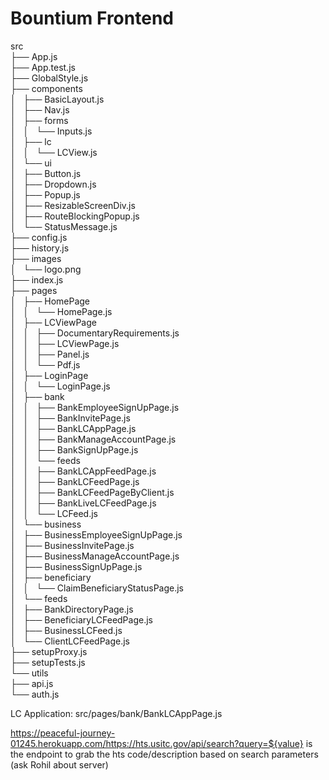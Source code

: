 # Bountium Frontend

src <br>
├── App.js <br>
├── App.test.js <br>
├── GlobalStyle.js <br>
├── components <br>
│   ├── BasicLayout.js <br>
│   ├── Nav.js <br>
│   ├── forms <br>
│   │   └── Inputs.js <br>
│   ├── lc <br>
│   │   └── LCView.js <br>
│   └── ui <br>
│       ├── Button.js <br>
│       ├── Dropdown.js <br>
│       ├── Popup.js <br>
│       ├── ResizableScreenDiv.js <br>
│       ├── RouteBlockingPopup.js <br>
│       └── StatusMessage.js <br>
├── config.js <br>
├── history.js <br>
├── images <br>
│   └── logo.png <br>
├── index.js <br>
├── pages <br> 
│   ├── HomePage <br>
│   │   └── HomePage.js <br>
│   ├── LCViewPage <br>
│   │   ├── DocumentaryRequirements.js <br>
│   │   ├── LCViewPage.js <br>
│   │   ├── Panel.js <br>
│   │   └── Pdf.js <br>
│   ├── LoginPage <br>
│   │   └── LoginPage.js <br>
│   ├── bank <br>
│   │   ├── BankEmployeeSignUpPage.js <br>
│   │   ├── BankInvitePage.js <br>
│   │   ├── BankLCAppPage.js <br>
│   │   ├── BankManageAccountPage.js <br>
│   │   ├── BankSignUpPage.js <br> 
│   │   └── feeds <br>
│   │       ├── BankLCAppFeedPage.js <br>
│   │       ├── BankLCFeedPage.js <br>
│   │       ├── BankLCFeedPageByClient.js <br>
│   │       ├── BankLiveLCFeedPage.js <br>
│   │       └── LCFeed.js <br>
│   └── business <br>
│       ├── BusinessEmployeeSignUpPage.js <br>
│       ├── BusinessInvitePage.js <br>
│       ├── BusinessManageAccountPage.js <br>
│       ├── BusinessSignUpPage.js <br>
│       ├── beneficiary <br>
│       │   └── ClaimBeneficiaryStatusPage.js <br>
│       └── feeds <br>
│           ├── BankDirectoryPage.js <br>
│           ├── BeneficiaryLCFeedPage.js <br>
│           ├── BusinessLCFeed.js <br>
│           └── ClientLCFeedPage.js <br>
├── setupProxy.js <br>
├── setupTests.js <br>
└── utils <br>
    ├── api.js <br>
    └── auth.js <br>


LC Application: src/pages/bank/BankLCAppPage.js <br>

https://peaceful-journey-01245.herokuapp.com/https://hts.usitc.gov/api/search?query=${value} is the endpoint to grab the hts code/description based on search parameters (ask Rohil about server)


